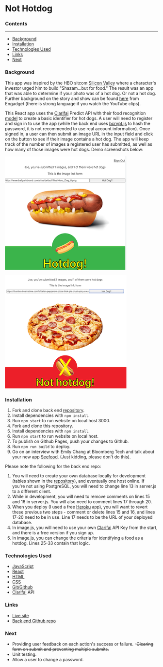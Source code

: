 
# Not Hotdog

### Contents

---

- [Background](#background)
- [Installation](#installation)
- [Technologies Used](#technologies-used)
- [Links](#links)
- [Next](#next)

### Background

This app was inspired by the HBO sitcom [Silicon Valley](https://www.hbo.com/silicon-valley) where a character's investor urged him to build "Shazam...but for food." The result was an app that was able to determine if your photo was of a hot dog. Or not a hot dog. Further background on the story and show can be found [here](https://www.engadget.com/2017-05-15-not-hotdog-app-hbo-silicon-valley.html) from Engadget (there is strong language if you watch the YouTube clips).

This React app uses the [Clarifai](https://www.clarifai.com/) Predict API with their food recognition [model](https://www.clarifai.com/models/ai-food-recognition) to create a basic identifier for hot dogs. A user will need to register and sign in to use the app (while the back end uses [bcrypt.js](https://www.npmjs.com/package/bcryptjs) to hash the password, it is not recommended to use real account information). Once signed in, a user can then submit an image URL in the input field and click on the button to see if their image contains a hot dog. The app will keep track of the number of images a registered user has submitted, as well as how many of those images were hot dogs. Demo screenshots below:

![Successful hot dog submission](./public/not-hot-dog-screenshot.png)

![Unsuccessful hot dog submission](./public/not-hot-dog-screenshot2.png)

### Installation

1. Fork and clone back end [repository](https://github.com/cedis81/not-hot-dog-backend).
2. Install dependencies with `npm install`.
3. Run `npm start` to run website on local host 3000.
4. Fork and clone this repository.
5. Install dependencies with `npm install`.
6. Run `npm start` to run website on local host.
7. To publish on Github Pages, push your changes to Github.
8. Run `npm run build` to deploy.
9. Go on an interview with Emily Chang at Bloomberg Tech and talk about your new app [Seefood](https://twitter.com/TechAtBloomberg/status/863944535419666432?ref_src=twsrc%5Etfw%7Ctwcamp%5Etweetembed%7Ctwterm%5E863944535419666432%7Ctwgr%5E%7Ctwcon%5Es1_&ref_url=https%3A%2F%2Fwww.engadget.com%2F2017-05-15-not-hotdog-app-hbo-silicon-valley.html). (Just kidding, please don't do this).

Please note the following for the back end repo:

1. You will need to create your own database locally for development (tables shown in the [repository](https://github.com/cedis81/not-hot-dog-backend)), and eventually one host online. If you're not using PostgreSQL, you will need to change line 13 in server.js to a different client.
2. While in development, you will need to remove comments on lines 15 and 16 in server.js. You will also need to comment lines 17 through 20.
3. When you deploy (I used a free [Heroku](https://www.heroku.com/) app), you will want to revert these previous two steps - comment or delete lines 15 and 16, and lines 17-20 need to be in use. Line 17 needs to be the URL of your deployed database.
4. In image.js, you will need to use your own [Clarifai](https://www.clarifai.com/) API Key from the start, and there is a free version if you sign up.
5. In image.js, you can change the criteria for identifying a food as a hotdog. Lines 25-33 contain that logic.


### Technologies Used
- [JavaScript](https://developer.mozilla.org/en-US/docs/Web/JavaScript)
- [React](https://reactjs.org/docs/getting-started.html)
- [HTML](https://developer.mozilla.org/en-US/docs/Web/HTML)
- [CSS](https://developer.mozilla.org/en-US/docs/Web/CSS)
- [Git/Github](https://docs.github.com/en)
- [Clarifai](https://docs.clarifai.com/) API


### Links

- [Live site](https://cedis81.github.io/not-hot-dog/)
- [Back end Github repo](https://github.com/cedis81/not-hot-dog-backend)

### Next

- Providing user feedback on each action's success or failure.
-~~Clearing form on submit and preventing multiple submits.~~
- Unit testing.
- Allow a user to change a password.
